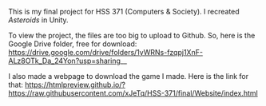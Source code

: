 This is my final project for HSS 371 (Computers & Society). I recreated _Asteroids_ in Unity.

To view the project, the files are too big to upload to Github. So, here is the Google Drive folder, free for download: https://drive.google.com/drive/folders/1yWRNs-fzqpj1XnF-ALz8OTk_Da_24Yon?usp=sharing__

I also made a webpage to download the game I made. Here is the link for that: https://htmlpreview.github.io/?https://raw.githubusercontent.com/xJeTq/HSS-371/final/Website/index.html
